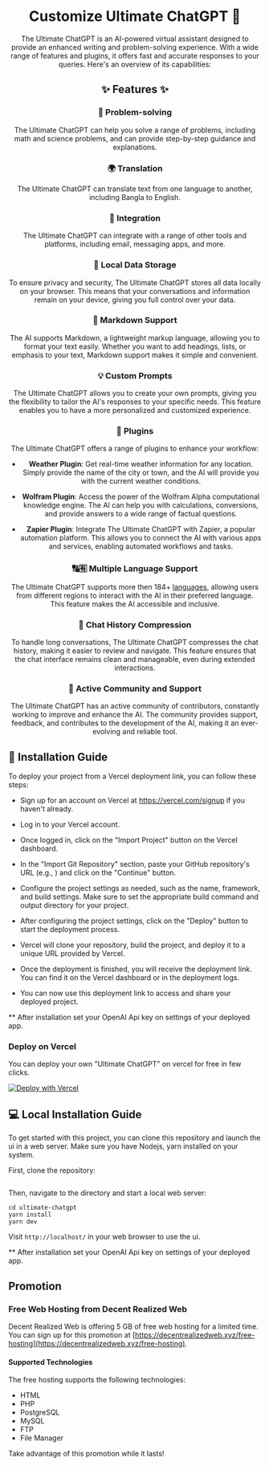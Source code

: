 <div align="center">
<h1 align="center">Customize Ultimate ChatGPT 🌟</h1>

The Ultimate ChatGPT is an AI-powered virtual assistant designed to provide an enhanced writing and problem-solving experience. With a wide range of features and plugins, it offers fast and accurate responses to your queries. Here's an overview of its capabilities:

## ✨ Features ✨

### 💭 Problem-solving
The Ultimate ChatGPT can help you solve a range of problems, including math and science problems, and can provide step-by-step guidance and explanations.

### 🌍 Translation
The Ultimate ChatGPT can translate text from one language to another, including Bangla to English.

### 📎 Integration
The Ultimate ChatGPT can integrate with a range of other tools and platforms, including email, messaging apps, and more.

### 💾 Local Data Storage

To ensure privacy and security, The Ultimate ChatGPT stores all data locally on your browser. This means that your conversations and information remain on your device, giving you full control over your data.

### 🔢 Markdown Support

The AI supports Markdown, a lightweight markup language, allowing you to format your text easily. Whether you want to add headings, lists, or emphasis to your text, Markdown support makes it simple and convenient.

### 💡 Custom Prompts

The Ultimate ChatGPT allows you to create your own prompts, giving you the flexibility to tailor the AI's responses to your specific needs. This feature enables you to have a more personalized and customized experience.

### 🔆 Plugins

The Ultimate ChatGPT offers a range of plugins to enhance your workflow:

- **Weather Plugin**: Get real-time weather information for any location. Simply provide the name of the city or town, and the AI will provide you with the current weather conditions.

- **Wolfram Plugin**: Access the power of the Wolfram Alpha computational knowledge engine. The AI can help you with calculations, conversions, and provide answers to a wide range of factual questions.

- **Zapier Plugin**: Integrate The Ultimate ChatGPT with Zapier, a popular automation platform. This allows you to connect the AI with various apps and services, enabling automated workflows and tasks.

### 🔠🈶 Multiple Language Support

The Ultimate ChatGPT supports more then 184+ [languages](./SUPPORTED_LANGUAGES.md), allowing users from different regions to interact with the AI in their preferred language. This feature makes the AI accessible and inclusive.

### 💬 Chat History Compression

To handle long conversations, The Ultimate ChatGPT compresses the chat history, making it easier to review and navigate. This feature ensures that the chat interface remains clean and manageable, even during extended interactions.

### 🔑 Active Community and Support

The Ultimate ChatGPT has an active community of contributors, constantly working to improve and enhance the AI. The community provides support, feedback, and contributes to the development of the AI, making it an ever-evolving and reliable tool.

</div>

## 🔑 Installation Guide ##

To deploy your project from a Vercel deployment link, you can follow these steps:

* Sign up for an account on Vercel at https://vercel.com/signup if you haven't already.

* Log in to your Vercel account.

* Once logged in, click on the "Import Project" button on the Vercel dashboard.

* In the "Import Git Repository" section, paste your GitHub repository's URL (e.g., ) and click on the "Continue" button.

* Configure the project settings as needed, such as the name, framework, and build settings. Make sure to set the appropriate build command and output directory for your project.

* After configuring the project settings, click on the "Deploy" button to start the deployment process.

* Vercel will clone your repository, build the project, and deploy it to a unique URL provided by Vercel.

* Once the deployment is finished, you will receive the deployment link. You can find it on the Vercel dashboard or in the deployment logs.

* You can now use this deployment link to access and share your deployed project.

** After installation set your OpenAI Api key on settings of your deployed app.

### Deploy on Vercel

You can deploy your own "Ultimate ChatGPT" on vercel for free in few clicks.

[![Deploy with Vercel](https://vercel.com/button)](https://vercel.com/import/project?template=https://github.com/imabutahersiddik/ultimate-chatgpt)

## 💻 Local Installation Guide ##
 
To get started with this project, you can clone this repository and launch the ui in a web server. Make sure you have Nodejs, yarn installed on your system.

First, clone the repository:

```
```

Then, navigate to the directory and start a local web server:

```
cd ultimate-chatgpt
yarn install
yarn dev
```

Visit `http://localhost/` in your web browser to use the ui.

** After installation set your OpenAI Api key on settings of your deployed app.



## Promotion
### Free Web Hosting from Decent Realized Web

Decent Realized Web is offering 5 GB of free web hosting for a limited time. You can sign up for this promotion at [https://decentrealizedweb.xyz/free-hosting](https://decentrealizedweb.xyz/free-hosting).

#### Supported Technologies

The free hosting supports the following technologies:

- HTML
- PHP
- PostgreSQL
- MySQL
- FTP
- File Manager

Take advantage of this promotion while it lasts!

